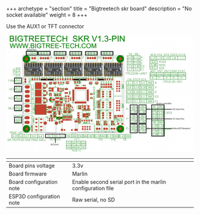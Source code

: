 +++
archetype = "section"
title = "Bigtreetech skr board"
description = "No socket available"
weight = 8
+++

Use the AUX1 or TFT connector

![step1](board.jpg?width=300px)

| <!-- -->  | <!-- --> |
|-|-|
| Board pins voltage | 3.3v |
| Board firmware | Marlin | 
| Board configuration note | Enable second serial port in the marlin configuration file |
| ESP3D configuration note | Raw serial, no SD |